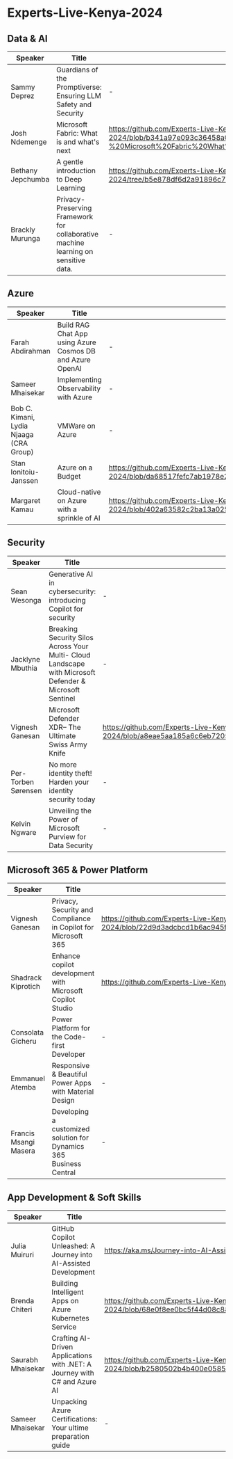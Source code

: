 # Experts-Live-Kenya-2024

## Data & AI
| Speaker | Title | Link |
|---------|-------|------|
| Sammy Deprez | Guardians of the Promptiverse: Ensuring LLM Safety and Security | - |
| Josh Ndemenge | Microsoft Fabric: What is and what's next | https://github.com/Experts-Live-Kenya/Experts-Live-Kenya-2024/blob/b341a97e093c36458a08f758fa0ac112f265de7c/Data%26AI/Experts%20Live%20-%20Microsoft%20Fabric%20What%20is%20and%20What%20next.pdf |
| Bethany Jepchumba | A gentle introduction to Deep Learning | https://github.com/Experts-Live-Kenya/Experts-Live-Kenya-2024/tree/b5e878df6d2a91896c752a86f5d9d4bb65fb5b7c/Data%26AI/A%20gentle%20Introduction%20to%20Deep%20Learning |
| Brackly Murunga | Privacy-Preserving Framework for collaborative machine learning on sensitive data. | - |
## Azure
| Speaker | Title | Link |
|---------|-------|------|
| Farah Abdirahman | Build RAG Chat App using Azure Cosmos DB and Azure OpenAI | - |
| Sameer Mhaisekar | Implementing Observability with Azure | - |
| Bob C. Kimani, Lydia Njaaga (CRA Group) | VMWare on Azure | - |
| Stan Ionitoiu-Janssen | Azure on a Budget | https://github.com/Experts-Live-Kenya/Experts-Live-Kenya-2024/blob/da68517fefc7ab1978e277ba029d1fc18d3dcc97/Azure/AzureOnABudget.pptx |
| Margaret Kamau | Cloud-native on Azure with a sprinkle of AI | https://github.com/Experts-Live-Kenya/Experts-Live-Kenya-2024/blob/402a63582c2ba13a025fa626d3a644f4d58562f9/Azure/Cloud%20Native%20with%20AI%20EXPERTSLIVE_MARGARETKAMAU.pdf |

## Security
| Speaker | Title | Link |
|---------|-------|------|
| Sean Wesonga | Generative AI in cybersecurity: introducing Copilot for security | - |
| Jacklyne Mbuthia | Breaking Security Silos Across Your Multi- Cloud Landscape with Microsoft Defender & Microsoft Sentinel | - |
| Vignesh Ganesan | Microsoft Defender XDR– The Ultimate Swiss Army Knife | https://github.com/Experts-Live-Kenya/Experts-Live-Kenya-2024/blob/a8eae5aa185a6c6eb720586863bc3781b5c75177/Security/Microsoft%20Defender%20XDR%E2%80%93%20The%20Ultimate%20Swiss%20Army%20Knife.pdf |
| Per-Torben Sørensen | No more identity theft! Harden your identity security today | - |
| Kelvin Ngware | Unveiling the Power of Microsoft Purview for Data Security | - |

## Microsoft 365 & Power Platform
| Speaker | Title | Link |
|---------|-------|------|
| Vignesh Ganesan | Privacy, Security and Compliance in Copilot for Microsoft 365 | https://github.com/Experts-Live-Kenya/Experts-Live-Kenya-2024/blob/22d9d3adcbcd1b6ac945fe7cd1e425ee31c0b0ee/M365/Privacy%2C%20Security%20and%20Compliance%20in%20Copilot%20for%20Microsoft%20365.pdf |
| Shadrack Kiprotich | Enhance copilot development with Microsoft Copilot Studio | https://github.com/Experts-Live-Kenya/Experts-Live-Kenya-2024/blob/main/M365/Enhancecopilotdevelopment_MicrosoftCopilotStudio.pdf |
| Consolata Gicheru | Power Platform for the Code-first Developer | - |
| Emmanuel Atemba | Responsive & Beautiful Power Apps with Material Design | - |
| Francis Msangi Masera | Developing a customized solution for Dynamics 365 Business Central  | - |

## App Development & Soft Skills
| Speaker | Title | Link |
|---------|-------|------|
| Julia Muiruri | GitHub Copilot Unleashed: A Journey into AI-Assisted Development | https://aka.ms/Journey-into-AI-Assisted-Coding |
| Brenda Chiteri | Building Intelligent Apps on Azure Kubernetes Service | https://github.com/Experts-Live-Kenya/Experts-Live-Kenya-2024/blob/68e0f8ee0bc5f44d08c88e65389a1768f887e5d4/App%26Innovation/Building%20Intelligent%20Apps%20on%20AKS.pdf |
| Saurabh Mhaisekar | Crafting AI-Driven Applications with .NET: A Journey with C# and Azure AI | https://github.com/Experts-Live-Kenya/Experts-Live-Kenya-2024/blob/b2580502b4b400e05855d1526df0349b37fb1382/App%26Innovation/Crafting%20AI%20Driven%20Application%20with%20C%23%20and%20Azure%20AI.pdf |
| Sameer Mhaisekar | Unpacking Azure Certifications: Your ultime preparation guide | - |
